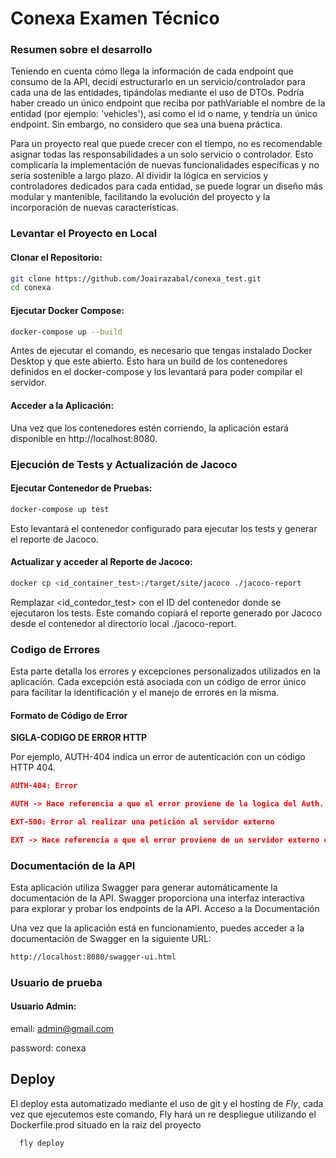 ﻿# Conexa Examen Técnico

### Resumen sobre el desarrollo

Teniendo en cuenta cómo llega la información de cada endpoint que consumo de la API, decidí estructurarlo en un
servicio/controlador para cada una de las entidades, tipándolas mediante el uso de DTOs. Podría haber creado un único
endpoint que reciba por pathVariable el nombre de la entidad (por ejemplo: 'vehicles'), así como el id o name, y tendría
un único endpoint. Sin embargo, no considero que sea una buena práctica.

Para un proyecto real que puede crecer con el tiempo, no es recomendable asignar todas las responsabilidades a un solo
servicio o controlador. Esto complicaría la implementación de nuevas funcionalidades específicas y no sería sostenible a
largo plazo. Al dividir la lógica en servicios y controladores dedicados para cada entidad, se puede lograr un diseño
más modular y mantenible, facilitando la evolución del proyecto y la incorporación de nuevas características.

### Levantar el Proyecto en Local

#### Clonar el Repositorio:

```bash
git clone https://github.com/Joairazabal/conexa_test.git
cd conexa
```

#### Ejecutar Docker Compose:

```bash
docker-compose up --build 
```

Antes de ejecutar el comando, es necesario que tengas instalado Docker Desktop y que este abierto. Esto hara un build de
los contenedores definidos en el docker-compose y los levantará para poder compilar el servidor.

#### Acceder a la Aplicación:

Una vez que los contenedores estén corriendo, la aplicación estará disponible en http://localhost:8080.

### Ejecución de Tests y Actualización de Jacoco

#### Ejecutar Contenedor de Pruebas:

```bash
docker-compose up test
```

Esto levantará el contenedor configurado para ejecutar los tests y generar el reporte de Jacoco.

#### Actualizar y acceder al Reporte de Jacoco:

```bash
docker cp <id_container_test>:/target/site/jacoco ./jacoco-report

```

Remplazar <id_contedor_test> con el ID del contenedor donde se ejecutaron los tests. Este comando copiará el reporte
generado por Jacoco desde el contenedor al directorio local ./jacoco-report.

### Codigo de Errores

Esta parte detalla los errores y excepciones personalizados utilizados en la aplicación. Cada excepción está asociada
con un código de error único para facilitar la identificación y el manejo de errores en la misma.

#### Formato de Código de Error

**SIGLA-CODIGO DE ERROR HTTP**

Por ejemplo, AUTH-404 indica un error de autenticación con un código HTTP 404.

```json
AUTH-404: Error

AUTH -> Hace referencia a que el error proviene de la logica del Auth.

```

```json
EXT-500: Error al realizar una petición al servidor externo

EXT -> Hace referencia a que el error proviene de un servidor externo en este caso swapi, despues de las siglas EXT- puede ser cualquier codigo de error http.

```

### Documentación de la API

Esta aplicación utiliza Swagger para generar automáticamente la documentación de la API. Swagger proporciona una
interfaz interactiva para explorar y probar los endpoints de la API.
Acceso a la Documentación

Una vez que la aplicación está en funcionamiento, puedes acceder a la documentación de Swagger en la siguiente URL:

```bash
http://localhost:8080/swagger-ui.html
```

### Usuario de prueba

#### Usuario Admin:

email: admin@gmail.com

password: conexa

## Deploy

El deploy esta automatizado mediante el uso de git y el hosting de *Fly*, cada vez que ejecutemos este comando,
Fly hará un re despliegue utilizando el Dockerfile.prod situado en la raíz del proyecto

```bash
  fly deploy
```

